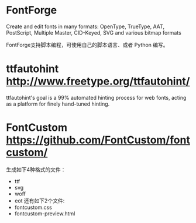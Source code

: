 # FontForge
Create and edit fonts in many formats: OpenType, TrueType, AAT, PostScript, Multiple Master, CID-Keyed, SVG and various bitmap formats

FontForge支持脚本编程，可使用自己的脚本语言、或者 Python 编写。

# ttfautohint http://www.freetype.org/ttfautohint/
ttfautohint's goal is a 99% automated hinting process for web fonts, acting as a platform for finely hand-tuned hinting.

# FontCustom https://github.com/FontCustom/fontcustom/
生成如下4种格式的文件：
* ttf
* svg
* woff
* eot
还有如下2个文件:
* fontcustom.css
* fontcustom-preview.html